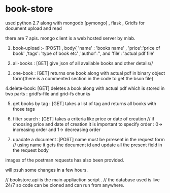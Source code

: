 # book-store


used python 2.7 along with mongodb [pymongo] , flask , Gridfs for document upload and read

there are 7 apis.
mongo client is a web hosted server by mlab.
1. book-upload :- [POST] , body{ 'name' : 'books name' , 'price':'price of book' ,'tags': 'type of book etc' ,'author':'', 
and 'file': 'actual pdf file'

2. all-books : [GET] give json of all available books and other details// 
3. one-book : [GET] returns one book along with actual pdf in binary object form{there is a commented section in the code to get the bson file} 

4.delete-book: [GET] deletes a book along with actual pdf which is stored in two parts : gridfs-file and grid-fs chunks

5. get books by tag : [GET] takes a list of tag and returns all books with those tags 
6. filter search : [GET] takes a criteria like price or date of creation // if choosing price and date of creation it is important to specify order : 0-> increasing order and 1-> decreasing order

7. upadate a document :[POST] name must be prresent in the request form // using name it gets the document id and update all the present field in the request body

images of the postman requests has also been provided.

will psuh some changes in a few hours.


// bookstore.api is the main appliaction script .
// the database used is live 24/7 so code can be cloned and can run from anywhere.
